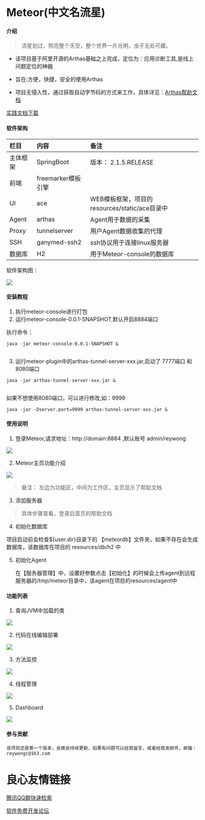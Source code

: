# Meteor(中文名流星)

#### 介绍

>流星划过，照亮整个天空，整个世界一片光明，虫子无处可藏。

+ 该项目基于阿里开源的Arthas基础之上完成，定位为：应用诊断工具,是线上问题定位的神器

+ 旨在:方便，快捷，安全的使用Arthas

+ 项目无侵入性，通过获取自动字节码的方式来工作，具体详见：[Arthas帮助文档](http://u.720life.cn/g/eff6dbe5c0981d8621a9099c954de83f51965da81f2d4b4e160d341e0dba3b211d89bf9e1e7dc614b661f6e87c736bca) 

 [实践文档下载](readme/Meteor-实践.pdf)
 
#### 软件架构


|栏目|内容|备注|
|:-|:-|:-|
|主体框架|SpringBoot|版本： 2.1.5.RELEASE|
|前端|freemarker模板引擎||
|UI|ace|WEB模板框架，项目的 resources/static/ace目录中|
|Agent|arthas|Agent用于数据的采集|
|Proxy|tunnelserver|用户Agent数据收集的代理|
|SSH|ganymed-ssh2|ssh协议用于连接linux服务器|
|数据库|H2|用于Meteor-console的数据库|

软件架构图：


![](readme/meteor.png)



#### 安装教程

1.  执行meteor-console进行打包
2.  运行meteor-console-0.0.1-SNAPSHOT,默认开启8884端口

执行命令：
```
java -jar meteor-console-0.0.1-SNAPSHOT &
   
```
   
3.  运行meteor-plugin中的arthas-tunnel-server-xxx.jar,启动了 7777端口 和 8080端口

```
java -jar arthas-tunnel-server-xxx.jar &
   
```

如果不想使用8080端口，可以进行修改,如：9999

```
java -jar -Dserver.port=9999 arthas-tunnel-server-xxx.jar &

```
#### 使用说明

1.  登录Meteor,请求地址：http://domain:8884 ,默认账号 admin/reywong


![](readme/login.png)


2.  Meteor主页功能介绍

![](readme/index.png)

>备注： 左边为功能区，中间为工作区，主页显示了帮助文档

3.  添加服务器

> 具体步骤查看，登录后首页的帮助文档

4. 初始化数据库

  项目启动前会检查${user.dir}目录下的 【meteordb】文件夹，如果不存在会生成数据库，该数据库在项目的 resources/db/h2 中
  
5. 初始化Agent

   在【服务器管理】中，设置好参数点击【初始化】的时候会上传agent到远程服务器的/tmp/meteor目录中，该agent在项目的resources/agent中
      

#### 功能列表

1. 查询JVM中加载的类

![](readme/work.png)

2. 代码在线编辑部署

![](readme/code.png)

3. 方法监控

![](readme/method.png)

4. 线程管理

![](readme/thread.png)

5. Dashboard

![](readme/dashboard.png)


#### 参与贡献

    该项目还是第一个版本，会面会持续更新，如果有问题可以给我留言，或者给我发邮件，邮箱：reywongc@163.com

  



 # 良心友情链接

[腾讯QQ群快速检索](http://u.720life.cn/s/8cf73f7c)

[软件免费开发论坛](http://u.720life.cn/s/bbb01dc0)